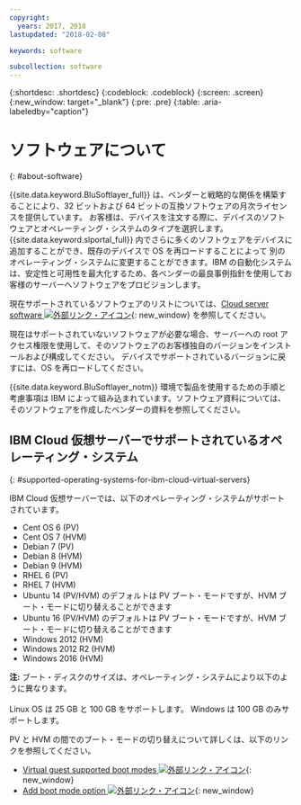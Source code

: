 ```yaml
---
copyright:
  years: 2017, 2018
lastupdated: "2018-02-08"

keywords: software

subcollection: software
---
```


{:shortdesc: .shortdesc}
{:codeblock: .codeblock}
{:screen: .screen}
{:new_window: target="_blank"}
{:pre: .pre}
{:table: .aria-labeledby="caption"}

# ソフトウェアについて
{: #about-software}

{{site.data.keyword.BluSoftlayer_full}} は、ベンダーと戦略的な関係を構築することにより、32 ビットおよび 64 ビットの互換ソフトウェアの月次ライセンスを提供しています。  お客様は、デバイスを注文する際に、デバイスのソフトウェアとオペレーティング・システムのタイプを選択します。 {{site.data.keyword.slportal_full}} 内でさらに多くのソフトウェアをデバイスに追加することができ、既存のデバイスで OS を再ロードすることによって
別のオペレーティング・システムに変更することができます。IBM の自動化システムは、安定性と可用性を最大化するため、各ベンダーの最良事例指針を使用してお客様のサーバーへソフトウェアをプロビジョンします。

現在サポートされているソフトウェアのリストについては、[Cloud server software ![外部リンク・アイコン](../../icons/launch-glyph.svg "外部リンク・アイコン")](https://www.ibm.com/cloud-computing/bluemix/node/153){: new_window} を参照してください。

現在はサポートされていないソフトウェアが必要な場合、サーバーへの root アクセス権限を使用して、そのソフトウェアのお客様独自のバージョンをインストールおよび構成してください。  デバイスでサポートされているバージョンに戻すには、OS を再ロードしてください。

{{site.data.keyword.BluSoftlayer_notm}} 環境で製品を使用するための手順と考慮事項は IBM によって組み込まれています。ソフトウェア資料については、そのソフトウェアを作成したベンダーの資料を参照してください。

## IBM Cloud 仮想サーバーでサポートされているオペレーティング・システム
{: #supported-operating-systems-for-ibm-cloud-virtual-servers}

IBM Cloud 仮想サーバーでは、以下のオペレーティング・システムがサポートされています。

- Cent OS 6 (PV)
- Cent OS 7 (HVM)
- Debian 7 (PV)
- Debian 8 (HVM)
- Debian 9 (HVM)
- RHEL 6 (PV)
- RHEL 7 (HVM)
- Ubuntu 14 (PV/HVM) のデフォルトは PV ブート・モードですが、HVM ブート・モードに切り替えることができます
- Ubuntu 16 (PV/HVM) のデフォルトは PV ブート・モードですが、HVM ブート・モードに切り替えることができます
- Windows 2012 (HVM)
- Windows 2012 R2 (HVM)
- Windows 2016 (HVM)

**注:** ブート・ディスクのサイズは、オペレーティング・システムにより以下のように異なります。<br>  
Linux OS は 25 GB と 100 GB をサポートします。
Windows は 100 GB のみサポートします。

PV と HVM の間でのブート・モードの切り替えについて詳しくは、以下のリンクを参照してください。
* [Virtual guest supported boot modes ![外部リンク・アイコン](../../icons/launch-glyph.svg "外部リンク・アイコン")](https://sldn.softlayer.com/reference/services/SoftLayer_Virtual_Guest_Block_Device_Template_Group/getSupportedBootModes){: new_window}
* [Add boot mode option ![外部リンク・アイコン](../../icons/launch-glyph.svg "外部リンク・アイコン")](https://github.com/softlayer/softlayer-python/pull/936/files/09c35a9595651d66f3e117a055efe585745ba2b3){: new_window}
